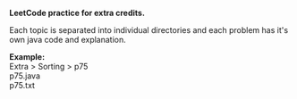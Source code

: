 **LeetCode practice for extra credits.**

Each topic is separated into individual directories and each problem has it's own java code and explanation.

**Example:**\
Extra > Sorting > p75\
p75.java\
p75.txt
